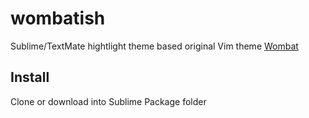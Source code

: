 wombatish
=========

Sublime/TextMate hightlight theme based original Vim theme [Wombat](http://dengmao.wordpress.com/2007/01/22/vim-color-scheme-wombat/)


Install
----------
Clone or download into Sublime Package folder